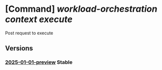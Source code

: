 # [Command] _workload-orchestration context execute_

Post request to execute

## Versions

### [2025-01-01-preview](/Resources/mgmt-plane/L3N1YnNjcmlwdGlvbnMve30vcmVzb3VyY2Vncm91cHMve30vcHJvdmlkZXJzL21pY3Jvc29mdC5lZGdlL2NvbnRleHRzL3t9L2V4ZWN1dGU=/2025-01-01-preview.xml) **Stable**

<!-- mgmt-plane /subscriptions/{}/resourcegroups/{}/providers/microsoft.edge/contexts/{}/execute 2025-01-01-preview -->
